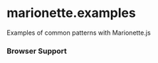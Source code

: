 marionette.examples
===================

Examples of common patterns with Marionette.js

### Browser Support
